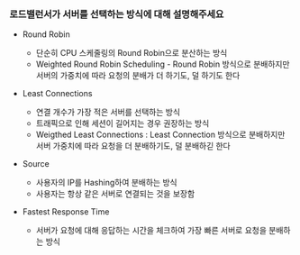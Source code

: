 ### 로드밸런서가 서버를 선택하는 방식에 대해 설명해주세요

* Round Robin
  * 단순히 CPU 스케줄링의 Round Robin으로 분산하는 방식
  * Weighted Round Robin Scheduling - Round Robin 방식으로 분배하지만 서버의 가중치에 따라 요청의 분배가 더 하기도, 덜 하기도 한다

* Least Connections
  * 연결 개수가 가장 적은 서버를 선택하는 방식
  * 트래픽으로 인해 세션이 길어지는 경우 권장하는 방식
  * Weigthed Least Connections : Least Connection 방식으로 분배하지만 서버 가중치에 따라 요청을 더 분배하기도, 덜 분배하긷 한다
 
* Source
  * 사용자의 IP를 Hashing하여 분배하는 방식
  * 사용자는 항상 같은 서버로 연결되는 것을 보장함
 
* Fastest Response Time
  * 서버가 요청에 대해 응답하는 시간을 체크하여 가장 빠른 서버로 요청을 분배하는 방식
